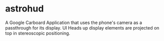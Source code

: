 # astrohud

A Google Carboard Application that uses the phone's camera as a passthrough for its display. UI Heads up display elements are
projected on top in stereoscopic positioning.
